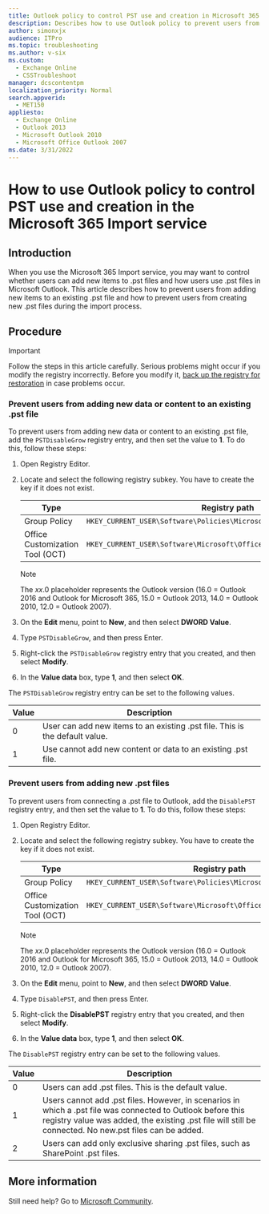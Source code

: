 ```yaml
---
title: Outlook policy to control PST use and creation in Microsoft 365 Import service
description: Describes how to use Outlook policy to prevent users from adding new items to a .pst file and to prevent users from creating new .pst files during the import process. This applies to the Microsoft 365 Import service.
author: simonxjx
audience: ITPro
ms.topic: troubleshooting
ms.author: v-six
ms.custom: 
  - Exchange Online
  - CSSTroubleshoot
manager: dcscontentpm
localization_priority: Normal
search.appverid: 
  - MET150
appliesto: 
  - Exchange Online
  - Outlook 2013
  - Microsoft Outlook 2010
  - Microsoft Office Outlook 2007
ms.date: 3/31/2022
---
```


# How to use Outlook policy to control PST use and creation in the Microsoft 365 Import service

## Introduction

When you use the Microsoft 365 Import service, you may want to control whether users can add new items to .pst files and how users use .pst files in Microsoft Outlook. This article describes how to prevent users from adding new items to an existing .pst file and how to prevent users from creating new .pst files during the import process.

## Procedure

> [!IMPORTANT]
> Follow the steps in this article carefully. Serious problems might occur if you modify the registry incorrectly. Before you modify it, [back up the registry for restoration](https://support.microsoft.com/help/322756) in case problems occur.

### Prevent users from adding new data or content to an existing .pst file

To prevent users from adding new data or content to an existing .pst file, add the `PSTDisableGrow` registry entry, and then set the value to **1**. To do this, follow these steps:

1. Open Registry Editor.
1. Locate and select the following registry subkey. You have to create the key if it does not exist.

   |Type|Registry path|
   |-|-|
   |Group Policy|`HKEY_CURRENT_USER\Software\Policies\Microsoft\Office\xx.0\Outlook\PST`|
   |Office Customization Tool (OCT)|`HKEY_CURRENT_USER\Software\Microsoft\Office\xx.0\Outlook\PST`|
   
   > [!NOTE]
   > The *xx*.0 placeholder represents the Outlook version (16.0 = Outlook 2016 and Outlook for Microsoft 365, 15.0 = Outlook 2013, 14.0 = Outlook 2010, 12.0 = Outlook 2007).

1. On the **Edit** menu, point to **New**, and then select **DWORD Value**.
1. Type `PSTDisableGrow`, and then press Enter.
1. Right-click the `PSTDisableGrow` registry entry that you created, and then select **Modify**.
1. In the **Value data** box, type **1**, and then select **OK**.

The `PSTDisableGrow` registry entry can be set to the following values.

|Value|Description|
|-|-|
|0|User can add new items to an existing .pst file. This is the default value.|
|1|Use cannot add new content or data to an existing .pst file.|

### Prevent users from adding new .pst files

To prevent users from connecting a .pst file to Outlook, add the `DisablePST` registry entry, and then set the value to **1**. To do this, follow these steps:

1. Open Registry Editor.
1. Locate and select the following registry subkey. You have to create the key if it does not exist.

   |Type|Registry path|
   |-|-|
   |Group Policy|`HKEY_CURRENT_USER\Software\Policies\Microsoft\Office\xx.0\Outlook`|
   |Office Customization Tool (OCT)|`HKEY_CURRENT_USER\Software\Microsoft\Office\xx.0\Outlook`|
   
   > [!NOTE]
   > The *xx*.0 placeholder represents the Outlook version (16.0 = Outlook 2016 and Outlook for Microsoft 365, 15.0 = Outlook 2013, 14.0 = Outlook 2010, 12.0 = Outlook 2007).

1. On the **Edit** menu, point to **New**, and then select **DWORD Value**.
1. Type `DisablePST`, and then press Enter.
1. Right-click the **DisablePST** registry entry that you created, and then select **Modify**.
1. In the **Value data** box, type **1**, and then select **OK**.

The `DisablePST` registry entry can be set to the following values.

|Value|Description|
|-|-|
|0|Users can add .pst files. This is the default value.|
|1|Users cannot add .pst files. However, in scenarios in which a .pst file was connected to Outlook before this registry value was added, the existing .pst file will still be connected. No new.pst files can be added.|
|2|Users can add only exclusive sharing .pst files, such as SharePoint .pst files.|

## More information

Still need help? Go to [Microsoft Community](https://answers.microsoft.com/).

